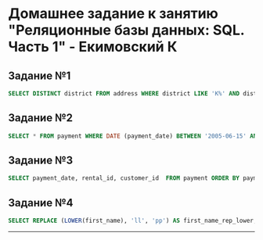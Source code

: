 # Домашнее задание к занятию "Реляционные базы данных: SQL. Часть 1" - Екимовский К

## Задание №1

```sql
SELECT DISTINCT district FROM address WHERE district LIKE 'K%' AND district LIKE '%a' AND district NOT LIKE '% %';
```

## Задание №2

```sql
SELECT * FROM payment WHERE DATE (payment_date) BETWEEN '2005-06-15' AND '2005-06-18' AND amount > 10;
```

## Задание №3

```sql
SELECT payment_date, rental_id, customer_id  FROM payment ORDER BY payment_date DESC LIMIT 5;
```

## Задание №4

```sql
SELECT REPLACE (LOWER(first_name), 'll', 'pp') AS first_name_rep_lower, LOWER(last_name) AS last_name_lower FROM customer WHERE active = 1 AND first_name LIKE 'Kelly' OR first_name LIKE 'Willie';
```

---
